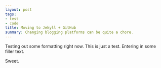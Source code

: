 ```yaml
---
layout: post
tags:
- test
- code
title: Moving to Jekyll + GitHub
summary: Changing blogging platforms can be quite a chore.
---
```


Testing out some formatting right now.  This is just a test.  Entering in some filler text.

Sweet.
